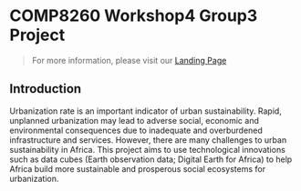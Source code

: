 # **COMP8260 Workshop4 Group3 Project**
> For more information, please visit our [Landing Page](https://urbanisation-in-africa.webflow.io/)    
[](https://gitlab.cecs.anu.edu.au/u7172190/comp8260-workshop4-group3/-/blob/master/Pictures/urbanization.jpeg)
    
## Introduction
Urbanization rate is an important indicator of urban sustainability. Rapid, unplanned urbanization may 
lead to adverse social, economic and environmental consequences due to inadequate and overburdened infrastructure 
and services. However, there are many challenges to urban sustainability in Africa. 
This project aims to use technological innovations such as data cubes (Earth observation data; Digital Earth for Africa) 
to help Africa build more sustainable and prosperous social ecosystems for urbanization.



